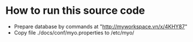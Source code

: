 # How to run this source code
* Prepare database by commands at "http://myworkspace.vn/x/4KHY87"
* Copy file ./docs/conf/myo.properties to /etc/myo/